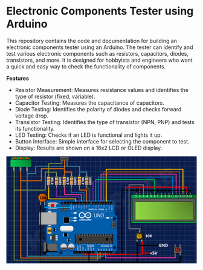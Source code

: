 # Electronic Components Tester using Arduino
This repository contains the code and documentation for building an electronic components tester using an Arduino. The tester can identify and test various electronic components such as resistors, capacitors, diodes, transistors, and more. It is designed for hobbyists and engineers who want a quick and easy way to check the functionality of components.

**Features**
 - Resistor Measurement: Measures resistance values and identifies the type of resistor (fixed, variable).
 - Capacitor Testing: Measures the capacitance of capacitors.
 - Diode Testing: Identifies the polarity of diodes and checks forward voltage drop.
 - Transistor Testing: Identifies the type of transistor (NPN, PNP) and tests its functionality.
 - LED Testing: Checks if an LED is functional and lights it up.
 - Button Interface: Simple interface for selecting the component to test.
 - Display: Results are shown on a 16x2 LCD or OLED display.

![Circuit Diagram](component_tester.png)
